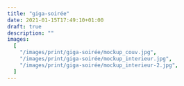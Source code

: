 ```yaml
---
title: "giga-soirée"
date: 2021-01-15T17:49:10+01:00
draft: true
description: ""
images:
  [
    "/images/print/giga-soirée/mockup_couv.jpg",
    "/images/print/giga-soirée/mockup_interieur.jpg",
    "/images/print/giga-soirée/mockup_interieur-2.jpg",
  ]
---
```

